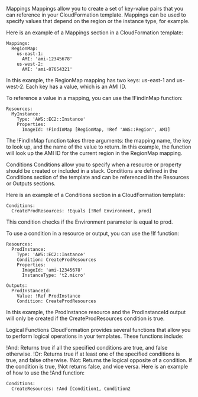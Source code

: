 Mappings
Mappings allow you to create a set of key-value pairs that you can reference in your CloudFormation template. Mappings can be used to specify values that depend on the region or the instance type, for example.

Here is an example of a Mappings section in a CloudFormation template:
```
Mappings:
  RegionMap:
    us-east-1:
      AMI: 'ami-12345678'
    us-west-2:
      AMI: 'ami-87654321'
```
In this example, the RegionMap mapping has two keys: us-east-1 and us-west-2. Each key has a value, which is an AMI ID.

To reference a value in a mapping, you can use the !FindInMap function:
```
Resources:
  MyInstance:
    Type: 'AWS::EC2::Instance'
    Properties:
      ImageId: !FindInMap [RegionMap, !Ref 'AWS::Region', AMI]
```
The !FindInMap function takes three arguments: the mapping name, the key to look up, and the name of the value to return. In this example, the function will look up the AMI ID for the current region in the RegionMap mapping.

Conditions
Conditions allow you to specify when a resource or property should be created or included in a stack. Conditions are defined in the Conditions section of the template and can be referenced in the Resources or Outputs sections.

Here is an example of a Conditions section in a CloudFormation template:
```
Conditions:
  CreateProdResources: !Equals [!Ref Environment, prod]
```
This condition checks if the Environment parameter is equal to prod.

To use a condition in a resource or output, you can use the !If function:
```
Resources:
  ProdInstance:
    Type: 'AWS::EC2::Instance'
    Condition: CreateProdResources
    Properties:
      ImageId: 'ami-12345678'
      InstanceType: 't2.micro'

Outputs:
  ProdInstanceId:
    Value: !Ref ProdInstance
    Condition: CreateProdResources
```
In this example, the ProdInstance resource and the ProdInstanceId output will only be created if the CreateProdResources condition is true.

Logical Functions
CloudFormation provides several functions that allow you to perform logical operations in your templates. These functions include:

!And: Returns true if all the specified conditions are true, and false otherwise.
!Or: Returns true if at least one of the specified conditions is true, and false otherwise.
!Not: Returns the logical opposite of a condition. If the condition is true, !Not returns false, and vice versa.
Here is an example of how to use the !And function:
```
Conditions:
  CreateResources: !And [Condition1, Condition2
```
